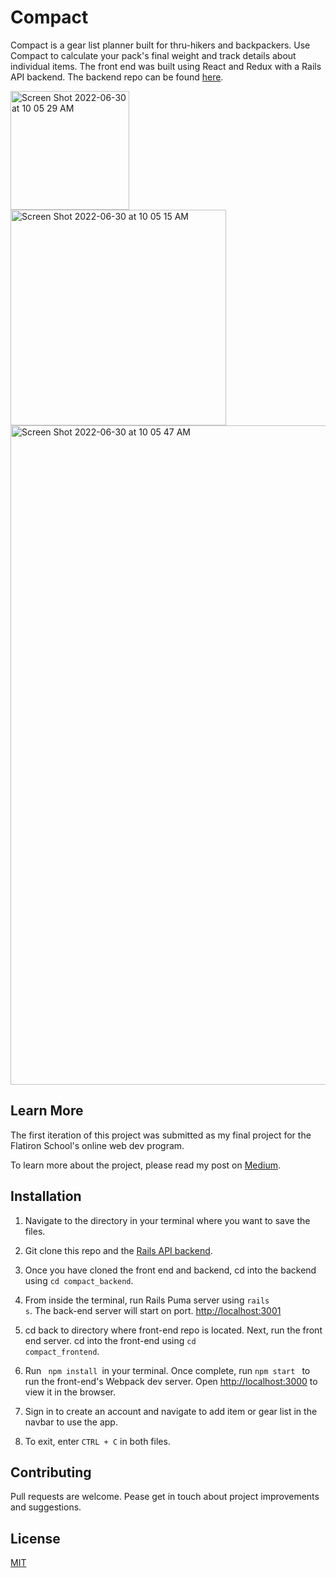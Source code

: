 # Compact

Compact is a gear list planner built for thru-hikers and backpackers. Use Compact to calculate your pack's final weight and track details about individual items. The front end was built using React and Redux with a Rails API backend. The backend repo can be found [here](https://github.com/JLPinthecity/compact_backend).


<img width="190" alt="Screen Shot 2022-06-30 at 10 05 29 AM" src="https://user-images.githubusercontent.com/38967615/176698095-4942453b-d751-4af0-83b0-5cf8f719a119.png">
<img width="345" alt="Screen Shot 2022-06-30 at 10 05 15 AM" src="https://user-images.githubusercontent.com/38967615/176698060-05fffc89-6fc3-44c0-944f-f8dacd4750c5.png">
<img width="1055" alt="Screen Shot 2022-06-30 at 10 05 47 AM" src="https://user-images.githubusercontent.com/38967615/176698084-7404e42b-bf6d-4ddc-bc31-75f31c3192a5.png">


## Learn More 

The first iteration of this project was submitted as my final project for the Flatiron School's online web dev program. 

To learn more about the project, please read my post on [Medium](https://joannpan.medium.com/building-a-gear-list-planner-for-backpackers-as-my-final-project-with-react-and-redux-4147551ddebf).

## Installation

1. Navigate to the directory in your terminal where you want to save the files.

2. Git clone this repo and the [Rails API backend](https://github.com/JLPinthecity/compact_backend).

3. Once you have cloned the front end and backend, cd into the backend using <code>cd compact_backend</code>.

4. From inside the terminal, run Rails Puma server using <code>rails s</code>. The back-end server will start on port. [http://localhost:3001](http://localhost:3001)

5. cd back to directory where front-end repo is located. Next, run the front end server. cd into the front-end using <code>cd compact_frontend</code>.

6. Run <code> npm install </code>in your terminal. Once complete, run <code>npm start </code> to run the front-end's Webpack dev server. Open [http://localhost:3000](http://localhost:3000) to view it in the browser.

7. Sign in to create an account and navigate to add item or gear list in the navbar to use the app. 

8. To exit, enter <code>CTRL + C</code> in both files. 

## Contributing
Pull requests are welcome. Pease get in touch about project improvements and suggestions. 

## License
[MIT](https://choosealicense.com/licenses/mit/)

